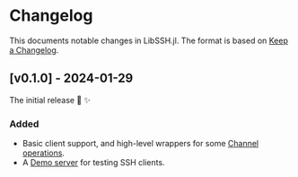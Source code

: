 # Changelog

This documents notable changes in LibSSH.jl. The format is based on [Keep a
Changelog](https://keepachangelog.com).

## [v0.1.0] - 2024-01-29

The initial release 🎉 ✨

### Added

- Basic client support, and high-level wrappers for some [Channel
  operations](@ref).
- A [Demo server](@ref) for testing SSH clients.
